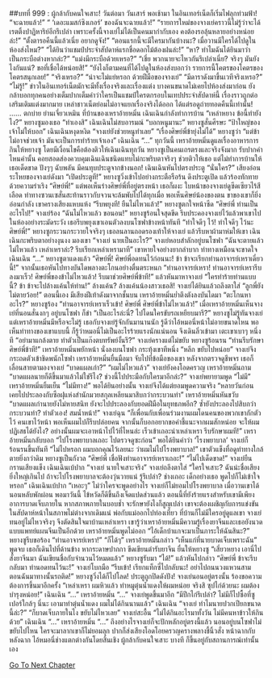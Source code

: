 ##บทที่ 999 : ผู้กล้ากับคนใจเสาะ!
วันต่อมา
วันเสาร์
พอเช้ามา ในอินเทอร์เน็ตก็เริ่มไฟลุกท่วมฟ้า!
“จะฉายแล้ว!”
“ ‘เดอะแมสก์ซิงเกอร์’ ของฉันจะฉายแล้ว!”
“รายการใหม่ของจางเย่คราวนี้ไม่รู้ว่าจะได้เรตติ้งปาฏิหาริย์อีกรึเปล่า เพราะครั้งนี้จางเย่ไม่ได้เป็นคนมากำกับเอง คงต้องรอลุ้นหลายอย่างหน่อยล่ะ!”
“ตั้งตารอคืนนี้แล้วเนี่ย อยากดูจัง!”
“ตอนแรกนี้จะมีใครมากันบ้างนะ? เมื่อวานมีใครได้ไปดูในห้องส่งไหม?”
“ได้ยินว่าแชมป์ประจำสัปดาห์แรกชื่อดอกไม้ต้องฝนล่ะ!”
“หา? ทำไมฉันได้ยินมาว่าเป็นกระบือต่างหากล่ะ?”
“แม่งมีกระบือด้วยเหรอ?”
“เชี่ย พวกนายจะไหวกันรึเปล่าเนี่ย? จริงๆ มันยังไงกันแน่? ขอที่เชื่อได้หน่อยสิ!”
“ยังไงก็ตามคนที่ได้ไปดูในห้องส่งบอกว่า รายการนี้โคตรของโคตรของโคตรสนุกเลย!”
“จริงเหรอ?”
“น่าจะไม่แย่หรอก ด้วยฝีมือของจางเย่”
“มีดาราดังมาขึ้นเวทีจริงเหรอ?”
“ไม่รู้!”
ข่าวในอินเทอร์เน็ตมักจะมีทั้งเรื่องจริงและเรื่องแต่ง บางคนขนาดไม่เคยไปห้องส่งมาก่อน ยังกล้าบอกทุกคนอย่างเต็มปากเต็มคำว่าใครเป็นแชมป์ใครตกรอบในเทปประจำสัปดาห์นี้ เรื่องราวถูกต่อเสริมเติมแต่งมากมาย เหล่าชาวเน็ตย่อมไม่อาจแยกเรื่องจริงได้ออก ได้แต่รอดูถ่ายทอดคืนนี้เท่านั้น!
……
ตกบ่าย
ย่านเจี่ยวเหมิน
ที่บ้านของเหราอ้ายหมิ่น
เฉินเฉินกำลังทำการบ้าน “เหล่าหยาง ข้อนี้ทำยังไง?”
หยางซูมองเธอ “ทำเองสิ”
เฉินเฉินไม่สบอารมณ์ “บอกหนูมานะ”
หยางซูสั่นศีรษะ “ป้าใหญ่ของเจ้าไม่ให้บอก”
เฉินเฉินหงุดหงิด “จางเย่ยังช่วยหนูทำเลย”
“เรื่องศิษย์พี่ข้ายุ่งไม่ได้” หยางซูว่า “แต่ข้าไม่อาจช่วยเจ้า มันจะเป็นการทำร้ายเจ้าเอง”
เฉินเฉิน “...”
ทุกวันนี้ เหราอ้ายหมิ่นดูแลเรื่องอาหารการกินให้หยางซู โดยมีเงื่อนไขคือต้องติวให้เฉินเฉินทุกวัน หยางซูเป็นคนเถรตรงและจริงจังมาก รับปากคำไหนคำนั้น คอยสอดส่องควบคุมเฉินเฉินชนิดแทบไม่กะพริบตาจริงๆ ช่วยติวให้เธอ แต่ไม่ทำการบ้านให้เธอเด็ดขาด
ปังๆๆ
ฉับพลัน มีคนทุบประตูจากข้างนอก!
เฉินเฉินหันไปตรงประตู “นั่นใคร?”
เสียงอ่อนระโหยของจางเย่ดังมา “เปิดประตูที!”
หยางซูวิ่งเข้าไปอย่างกระตือรือร้น ดึงประตูเปิด แล้วร้องทักทายด้วยความร่าเริง “ศิษย์พี่!” แต่พอเห็นร่างศิษย์พี่ที่อยู่ตรงหน้า เธอก็ผงะ
ใบหน้าของจางเย่ดูซีดเซียวไร้สีเลือด ท่าทางซวนเซสั่นสะท้านราวกับจวนจะล้มพับไปได้ทุกเมื่อ พอเห็นศิษย์น้องของตน ขาของเขาก็ยิ่งอ่อนกำลัง เขาครางเสียงแหบแห้ง “รีบพยุงที! ยืนไม่ไหวแล้ว!”
หยางซูตกใจหน้าซีด “ศิษย์พี่ ท่านเป็นอะไรไป!”
จางเย่ร้อง “ฉันไม่ไหวแล้ว ขอนอน!”
หยางซูร้อนใจสุดขีด รีบประคองจางเย่ไว้แล้วพาเขาไปในห้องอย่างระมัดระวัง เธอรีบพยุงเขาเอนตัวลงบนโซฟาข้างหน้าทันที “ทำใจดีๆ ไว้! ทำใจดีๆ ไว้นะศิษย์พี่!” หยางซูกระวนกระวายใจจริงๆ เธอลนลานถอดรองเท้าให้จางเย่ แล้วรีบหาผ้ามาห่มให้เขา
เฉินเฉินกะพริบตาอย่างงุนงง มองเขา “จางเย่ นายเป็นอะไร?”
จางเย่หอบสำลักอยู่บนโซฟา “ฉันจะตายแล้ว ไม่ไหวแล้ว เหล่าเหราล่ะ? รีบเรียกเหล่าเหรามาที” เขาหายใจอย่างยากลำบาก ท่าทางเหมือนจะขาดใจ
เฉินเฉิน “...”
หยางซูตาแดงแล้ว “ศิษย์พี่! ศิษย์พี่อดทนไว้ก่อนนะ! ข้า ข้าจะเรียกท่านอาจารย์เหราเดี๋ยวนี้!” จากนั้นเธอหันไปทางบันไดพลางตะโกนอย่างตื่นตระหนก “ท่านอาจารย์เหรา! ท่านอาจารย์เหรารีบลงมาเร็ว! ศิษย์พี่ของข้าไม่ไหวแล้ว! รีบมาช่วยศิษย์พี่ข้าที!” แล้วหันมาหาจางเย่ “ใครทำร้ายท่านแบบนี้? ข้า ข้าจะไปล้างแค้นให้ท่าน!”
ล้างแค้น?
ล้างแค้นน้องสาวเธอสิ!
จางเย่ได้ยินแล้วถลึงตาใส่ “ลูกพี่ยังไม่ตายว้อย!”
ตอนนี้เอง มีเสียงฝีเท้าดังมาจากชั้นบน เหราอ้ายหมิ่นย่ำตึงตังลงบันไดมา “ตะโกนหาอะไร?”
หยางซูร้อง “ท่านอาจารย์เหราเร็วเข้า! ศิษย์พี่ ศิษย์พี่ข้าไม่ไหวแล้ว!”
เมื่อเหราอ้ายหมิ่นเห็นจางเย่ที่นอนสั่นงกๆ อยู่บนโซฟา ก็ขำ “เป็นอะไรล่ะนี่? ไปโดนใครขับรถเหยียบมารึ?” หยางซูไม่รู้ทันจางเย่ แต่เหราอ้ายหมิ่นมีหรือจะไม่รู้ เธอกับจางเย่รู้จักกันมานานนัก รู้ดีว่าไอ้หมอนี่หน้าไม่อายขนาดไหน พอเห็นท่าทางของเขาแบบนี้ ก็รู้ว่าหมอนี่ไม่เป็นอะไรร้ายแรงนักแน่นอน จึงเดินลิ่วเข้ามา เตะเขาเบาๆ หนึ่งที “อย่ามาแกล้งตาย ทำตัวเป็นแก๊งตบทรัพย์งั้นรึ?”
จางเย่ครางแต่ไม่ขยับ
หยางซูร้อนรน “ท่านรีบรักษาศิษย์พี่ข้าที!”
เหราอ้ายหมิ่นพยักหน้า นั่งลงบนโซฟา กระทุ้งเขาทีหนึ่ง “หลีก ขยับไปหน่อย”
จางเย่จึงกระถดตัวเข้าชิดพนักโซฟา
เหราอ้ายหมิ่นยื่นมือมา จับไปที่ข้อมือของเขา หลังจากตรวจดูชีพจร เธอก็เลื่อนสายตามองจางเย่ “บาดแผลเก่า?”
“ผมไม่ไหวแล้ว” จางเย่ยังคงโอดครวญ
เหราอ้ายหมิ่นถาม “บาดแผลนายก็ดีขึ้นมาแล้วไม่ใช่รึไง? ช่วงนี้ไปประมือกับใครมาอีกล่ะ?”
จางเย่พยายามพูด “ไม่มี”
เหราอ้ายหมิ่นยิ้มเย็น “ไม่มีทาง!”
พอได้ยินอย่างนั้น จางเย่จึงได้แต่ยอมพูดความจริง “หลายวันก่อน เคยไปประลองกับซือฝุแห่งสำนักมวยสกุลเหลียนมาสิบกว่ากระบวนท่า”
เหราอ้ายหมิ่นหันขวับ “บาดแผลเก่านายยังไม่หายสนิท ยังจะไปประลองกับยอดฝีมือในยุทธภพอีก? ซ้ำยังประลองไปสิบกว่ากระบวนท่า? ทำตัวเอง! สมน้ำหน้า!”
จางเย่ฉุน “ก็เพื่อนกับเพื่อนร่วมงานผมโดนคนของพวกเขากักตัวไว้ คนเขาไว้หน้า พอเห็นผมไปก็รีบปล่อยคน จากนั้นก็บอกอยากขอคำชี้แนะจากผมสักหน่อย จะให้ผมปฏิเสธได้ยังไง? อย่างนั้นผมจะเอาหน้าไปไว้ที่ไหนล่ะ เร็วเข้าเถอะน่าเหล่าเหรา รีบรักษาผมที!”
เหราอ้ายหมิ่นกลับบอก “ไปโรงพยาบาลเถอะ ไปตรวจดูซะก่อน”
พอได้ยินคำว่า ‘โรงพยาบาล’ จางเย่ก็ร้อนรนขึ้นทันที “ไม่ไปหรอก ผมบอกคุณไว้เลยนะ ว่าผมไม่ไปโรงพยาบาล!” เขาตัวแข็งทื่อดูท่าทางใกล้ตายยิ่งกว่าดิม
หยางซูเป็นกังวล “ศิษย์พี่ เชื่อฟังท่านอาจารย์เหราเถอะ!”
“ไม่ไปเด็ดขาด!” จางเย่ยืนกรานเสียงแข็ง
เฉินเฉินเบ้ปาก “จางเย่ นายใจเสาะจริง”
จางเย่ถลึงตาใส่ “ใครใจเสาะ? ฉันน่ะชื่อเสียงยิ่งใหญ่เกินไป ถ้าจะไปโรงพยาบาลจะต้องวุ่นวายแน่ รู้รึเปล่า? ช่างเถอะ เด็กอย่างเธอ พูดไปก็ไม่เข้าใจหรอก”
เฉินเฉินเบ้ปาก “เหอะๆ”
ไม่ว่าใครจะพูดอย่างไร จางเย่ก็ไม่ยอมไปโรงพยาบาล
เมื่อวานเขาได้นอนหลับพักผ่อน พอมาวันนี้ ไข้หวัดก็ดีขึ้นถึงเจ็ดแปดส่วนแล้ว ตอนนี้ที่ยังร้ายแรงสำหรับเขามีเพียงอาการบาดเจ็บภายใน หากสภาพภายในบอบช้ำ จะรักษายังไงก็สูญเปล่า เขาจะต้องเผชิญกับการแข่งขันในสัปดาห์หน้าในสภาพไม่ต่างจากเดิมแน่ พ่อกับแม่ออกไปท่องเที่ยว ที่บ้านก็ไม่มีใครอยู่ดูแลเขา จางเย่ทนอยู่ไม่ไหวจริงๆ จึงตัดสินใจมาบ้านเหล่าเหรา เขารู้ว่าเหราอ้ายหมิ่นมีความรู้เรื่องยาจีนและเธอยังนวดแบบแพทย์แผนจีนเป็นอีกด้วย
เหราอ้ายหมิ่นพูดไม่ออก “ไอ้เด็กบ้าแกจะมาเป็นภาระให้ฉันสินะ?”
หยางซูรีบขอร้อง “ท่านอาจารย์เหรา!”
“ก็ได้ๆ” เหราอ้ายหมิ่นกล่าว “เห็นแก่ที่นายบาดเจ็บเพราะฉัน” พูดจบ เธอก็เดินไปที่ด้านข้าง หากระดาษปากกา ขีดเขียนตำรับยาจีน ยื่นให้หยางซู “เสี่ยวหยาง เอานี่ไปสั่งยาจีนมา ฉันเขียนชื่อกับจำนวนไว้หมดแล้ว”
หยางซูรับมา “ได้!” แล้วหันไปกล่าว “ศิษย์พี่ ข้าจะรีบกลับมา ท่านอดทนไว้นะ!”
จางเย่โบกมือ “รีบเข้า! เรียกแท็กซี่ไปกลับนะ! อย่าไปถนนวงแหวนสาม ตอนฉันมาทางนั้นรถติด!”
หยางซูวิ่งได้ก็ไปโลด!
ประตูถูกปิดดังปัง!
จางเย่นอนอยู่ตรงนั้น ร้องขอความต้องการขึ้นมาอีกครั้ง “เหล่าเหรา ผมหิวแล้ว ทำหมูตุ๋นน้ำแดงให้ผมหน่อย จริงสิ ซุปไก่ด้วยนะ ผมต้องบำรุงหน่อย!”
เฉินเฉิน “...”
เหราอ้ายหมิ่น “...”
จางเย่พูดขึ้นมาอีก “มีปีกไก่รึเปล่า? ไม่มีก็ไปซื้อที่ซูเปอร์ใกล้ๆ นี่นะ เอามาทำตุ๋นน้ำแดง ผมไม่ได้กินนานแล้ว”
เฉินเฉิน “จางเย่ ทำไมนายปวกเปียกขนาดนี้ล่ะ?”
“ก็บาดเจ็บภายในไง ขยับไม่ไหวเลย” จางเย่สะอื้น “ไม่ได้กินอะไรมาทั้งวัน ไม่มีคนหาข้าวให้กินด้วย”
เฉินเฉิน “...”
เหราอ้ายหมิ่น “...”
ถึงอย่างไรจางเย่ก็จะปักหลักอยู่ตรงนี้แล้ว นอนอยู่บนโซฟาไม่ขยับไปไหน ใครจะมาลากเขาก็ไม่ยอมลุก ปากก็ส่งเสียงโอดโอยครวญครางพลางชี้นิ้วสั่ง
หน้าฉากกับหลังฉาก ไอ้หมอนี่ช่างแตกต่างกันโดยสิ้นเชิง
ผู้กล้ากับคนใจเสาะ บางที ก็ขึ้นอยู่กับสถานการณ์เท่านั้นเอง


[Go To Next Chapter]( ./100.md)